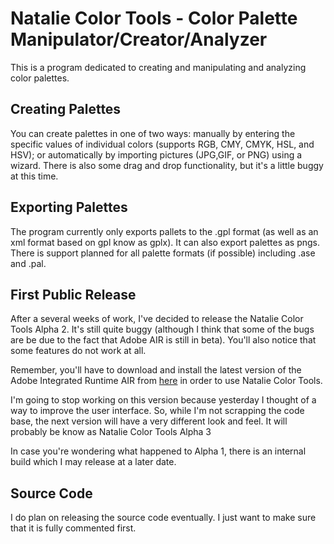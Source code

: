 # Natalie Color Tools - Color Palette Manipulator/Creator/Analyzer #

This is a program dedicated to creating and manipulating and analyzing color palettes.

## Creating Palettes ##
You can create palettes in one of two ways: manually by entering the specific values of individual colors (supports RGB, CMY, CMYK, HSL, and HSV); or automatically by importing pictures (JPG,GIF, or PNG) using a wizard. There is also some drag and drop functionality, but it's a little buggy at this time.

## Exporting Palettes ##
The program currently only exports pallets to the .gpl format (as well as an xml format based on gpl know as gplx). It can also export palettes as pngs. There is support planned for all palette formats (if possible) including .ase and .pal.

## First Public Release ##
After a several weeks of work, I've decided to release the Natalie Color Tools Alpha 2.  It's still quite buggy (although I think that some of the bugs are be due to the fact that Adobe AIR is still in beta). You'll also notice that some features do not work at all.

Remember, you'll have to download and install the latest version of the Adobe Integrated Runtime AIR from [here](http://labs.adobe.com/technologies/air/) in order to use Natalie Color Tools.

I'm going to stop working on this version because yesterday I thought of a way to improve the user interface. So, while I'm not scrapping the code base, the next version will have a very different look and feel. It will probably be know as Natalie Color Tools Alpha 3

In case you're wondering what happened to Alpha 1, there is an internal build which I may release at a later date.

## Source Code ##
I do plan on releasing the source code eventually. I just want to make sure that it is fully commented first.
